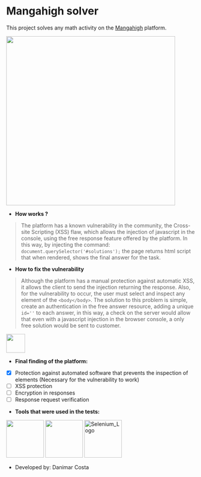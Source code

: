 # Mangahigh solver
This project solves any math activity on the [Mangahigh](https://www.mangahigh.com/) platform.

<img id="mangahigh_logo" src="https://user-images.githubusercontent.com/72043658/176778110-55d065fa-817d-49f7-a41a-0bf54832e9b0.png" width="450">

- **How works ?**
> The platform has a known vulnerability in the community, the Cross-site Scripting (XSS) flaw, which allows the injection of javascript in the console, using the free response feature offered by the platform. In this way, by injecting the command: `document.querySelector('#solutions');` the page returns html script that when rendered, shows the final answer for the task.

- **How to fix the vulnerability** 
> Although the platform has a manual protection against automatic XSS, it allows the client to send the injection returning the response. Also, for the vulnerability to occur, the user must select and inspect any element of the `<body</body>`. The solution to this problem is simple, create an authentication in the free answer resource, adding a unique `id=''` to each answer, in this way, a check on the server would allow that even with a javascript injection in the browser console, a only free solution would be sent to customer.

<img id="javascript_logo" src="https://user-images.githubusercontent.com/72043658/176784579-0f06d48f-e213-4351-95ca-be3a263c2cef.png" width="50">


- **Final finding of the platform:**
- [x] Protection against automated software that prevents the inspection of elements (Necessary for the vulnerability to work)
- [ ] XSS protection
- [ ] Encryption in responses
- [ ] Response request verification

- **Tools that were used in the tests:**

<img src="https://user-images.githubusercontent.com/72043658/176787395-8eacd81e-e59d-4784-bd3e-f9f84c1ce293.png" width=100> <img src="https://user-images.githubusercontent.com/72043658/176787843-b16900cd-3180-46fc-8dfc-30ba6fa1c152.png" width=100> <img width="100" alt="Selenium_Logo" src="https://user-images.githubusercontent.com/72043658/176787977-63826ff8-cc44-452f-b84c-85d554dd5476.png">

- Developed by: Danimar Costa
